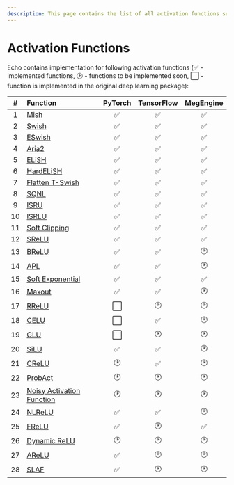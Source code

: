 ```yaml
---
description: This page contains the list of all activation functions supported in Echo.
---
```


# Activation Functions

Echo contains implementation for following activation functions \(✅ - implemented functions, 🕑 - functions to be implemented soon, ⬜ - function is implemented in the original deep learning package\):

| \# | Function | PyTorch | TensorFlow | MegEngine |
| :---: | :--- | :---: | :---: | :---: |
| 1 | [Mish](https://www.bmvc2020-conference.com/assets/papers/0928.pdf) | ✅ | ✅ | ✅ |
| 2 | [Swish](https://arxiv.org/abs/1710.05941) | ✅ | ✅ | ✅ |
| 3 | [ESwish](https://arxiv.org/abs/1801.07145) | ✅ | ✅ | ✅ |
| 4 | [Aria2](https://arxiv.org/abs/1805.08878) | ✅ | ✅ | ✅ |
| 5 | [ELiSH](https://arxiv.org/abs/1808.00783) | ✅ | ✅ | ✅ |
| 6 | [HardELiSH](https://arxiv.org/abs/1808.00783) | ✅ | ✅ | ✅ |
| 7 | [Flatten T-Swish](https://arxiv.org/abs/1812.06247) | ✅ | ✅ | ✅ |
| 8 | [SQNL](https://ieeexplore.ieee.org/document/8489043) | ✅ | ✅ | ✅ |
| 9 | [ISRU](https://arxiv.org/abs/1710.09967) | ✅ | ✅ | ✅ |
| 10 | [ISRLU](https://arxiv.org/abs/1710.09967) | ✅ | ✅ | ✅ |
| 11 | [Soft Clipping](https://arxiv.org/abs/1810.11509) | ✅ | ✅ | ✅ |
| 12 | [SReLU](https://arxiv.org/abs/1512.07030) | ✅ | ✅ | ✅ |
| 13 | [BReLU](https://arxiv.org/abs/1709.04054) | ✅ | ✅ | 🕑 |
| 14 | [APL](https://arxiv.org/abs/1412.6830) | ✅ | ✅ | 🕑 |
| 15 | [Soft ](https://arxiv.org/abs/1602.01321)[Exponential](https://arxiv.org/abs/1602.01321) | ✅ | ✅ | ✅ |
| 16 | [Maxout](https://arxiv.org/abs/1302.4389) | ✅ | ✅ | 🕑 |
| 17 | [RReLU](https://arxiv.org/abs/1505.00853) | ⬜ | 🕑 | 🕑 |
| 18 | [CELU](https://arxiv.org/abs/1704.07483) | ⬜ | ✅ | 🕑 |
| 19 | [GLU](https://arxiv.org/abs/1612.08083) | ⬜ | 🕑 | 🕑 |
| 20 | [SiLU](https://arxiv.org/abs/1702.03118) | ✅ | ✅ | 🕑 |
| 21 | [CReLU](https://arxiv.org/abs/1603.05201) | 🕑 | ✅ | 🕑 |
| 22 | [ProbAct](https://arxiv.org/abs/1905.10761) | 🕑 | 🕑 | 🕑 |
| 23 | [Noisy Activation Function](https://arxiv.org/abs/1603.00391) | 🕑 | 🕑 | 🕑 |
| 24 | [NLReLU](https://arxiv.org/abs/1908.03682) | ✅ | ✅ | 🕑 |
| 25 | [FReLU](https://arxiv.org/abs/2007.11824) | ✅ | 🕑 | ✅ |
| 26 | [Dynamic ReLU](https://arxiv.org/abs/2003.10027) | 🕑 | 🕑 | 🕑 |
| 27 | [AReLU](https://arxiv.org/abs/2006.13858) | ✅ | 🕑 | 🕑 |
| 28 | [SLAF](https://arxiv.org/abs/1906.09529) | ✅ | 🕑 | 🕑 |

